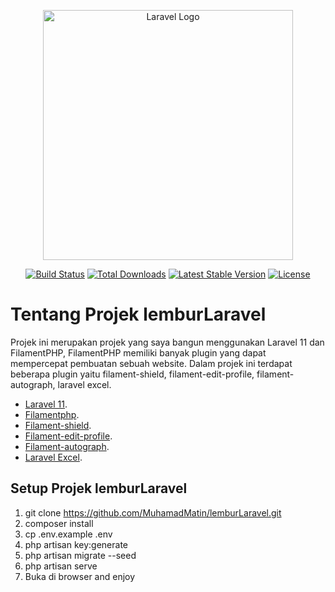 <p align="center"><a href="https://laravel.com" target="_blank"><img src="https://raw.githubusercontent.com/laravel/art/master/logo-lockup/5%20SVG/2%20CMYK/1%20Full%20Color/laravel-logolockup-cmyk-red.svg" width="400" alt="Laravel Logo"></a></p>

<p align="center">
<a href="https://github.com/laravel/framework/actions"><img src="https://github.com/laravel/framework/workflows/tests/badge.svg" alt="Build Status"></a>
<a href="https://packagist.org/packages/laravel/framework"><img src="https://img.shields.io/packagist/dt/laravel/framework" alt="Total Downloads"></a>
<a href="https://packagist.org/packages/laravel/framework"><img src="https://img.shields.io/packagist/v/laravel/framework" alt="Latest Stable Version"></a>
<a href="https://packagist.org/packages/laravel/framework"><img src="https://img.shields.io/packagist/l/laravel/framework" alt="License"></a>
</p>

# Tentang Projek lemburLaravel

Projek ini merupakan projek yang saya bangun menggunakan Laravel 11 dan FilamentPHP, FilamentPHP memiliki banyak plugin yang dapat mempercepat pembuatan sebuah website. Dalam projek ini terdapat beberapa plugin yaitu filament-shield, filament-edit-profile, filament-autograph, laravel excel.

-   [Laravel 11](https://laravel.com).
-   [Filamentphp](https://filamentphp.com).
-   [Filament-shield](https://filamentphp.com/plugins/bezhansalleh-shield).
-   [Filament-edit-profile](https://filamentphp.com/plugins/joaopaulolndev-edit-profile).
-   [Filament-autograph](https://filamentphp.com/plugins/saade-autograph).
-   [Laravel Excel](https://laravel-excel.com).

## Setup Projek lemburLaravel

1. git clone https://github.com/MuhamadMatin/lemburLaravel.git
2. composer install
3. cp .env.example .env
4. php artisan key:generate
5. php artisan migrate --seed
6. php artisan serve
7. Buka di browser and enjoy
